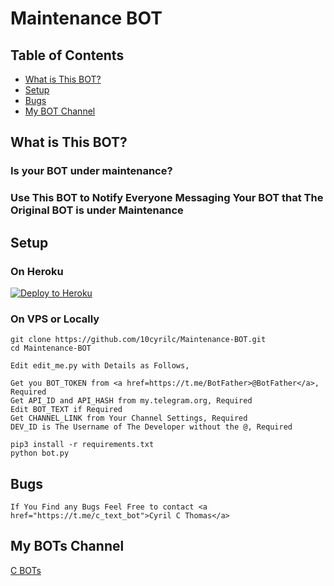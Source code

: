 # Maintenance BOT

## Table of Contents
* [What is This BOT?](#What-is-This-BOT?)
* [Setup](#setup)
* [Bugs](#Bugs)
* [My BOT Channel](#My-BOTs-Channel)


## What is This BOT?

### Is your BOT under maintenance?
### Use This BOT to Notify Everyone Messaging Your BOT that The Original BOT is under Maintenance

## Setup

### On Heroku

[![Deploy to Heroku](https://www.herokucdn.com/deploy/button.png)](https://heroku.com/deploy?template=https://github.com/10cyrilc/Maintenance-BOT)


### On VPS or Locally
```
git clone https://github.com/10cyrilc/Maintenance-BOT.git
cd Maintenance-BOT

Edit edit_me.py with Details as Follows,

Get you BOT_TOKEN from <a href=https://t.me/BotFather>@BotFather</a>, Required
Get API_ID and API_HASH from my.telegram.org, Required
Edit BOT_TEXT if Required
Get CHANNEL_LINK from Your Channel Settings, Required
DEV_ID is The Username of The Developer without the @, Required

pip3 install -r requirements.txt
python bot.py
```

## Bugs
```
If You Find any Bugs Feel Free to contact <a href="https://t.me/c_text_bot">Cyril C Thomas</a>
```

## My BOTs Channel
<a href="https://t.me/c_bots_support">C BOTs</a>
